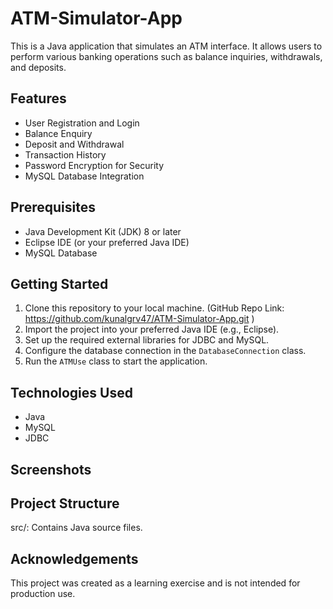 # ATM-Simulator-App

This is a Java application that simulates an ATM interface. It allows users to perform various banking operations such as balance inquiries, withdrawals, and deposits.

## Features

- User Registration and Login
- Balance Enquiry
- Deposit and Withdrawal
- Transaction History
- Password Encryption for Security
- MySQL Database Integration

## Prerequisites

- Java Development Kit (JDK) 8 or later
- Eclipse IDE (or your preferred Java IDE)
- MySQL Database

## Getting Started

1. Clone this repository to your local machine.   (GitHub Repo Link: https://github.com/kunalgrv47/ATM-Simulator-App.git )
2. Import the project into your preferred Java IDE (e.g., Eclipse).
3. Set up the required external libraries for JDBC and MySQL.
4. Configure the database connection in the `DatabaseConnection` class.
5. Run the `ATMUse` class to start the application.

## Technologies Used

- Java
- MySQL
- JDBC

## Screenshots


## Project Structure

src/: Contains Java source files.


## Acknowledgements

This project was created as a learning exercise and is not intended for production use.
